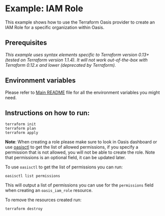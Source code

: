 # Example: IAM Role

This example shows how to use the Terraform Oasis provider to create an IAM Role for a specific organization within Oasis.

## Prerequisites

*This example uses syntax elements specific to Terraform version 0.13+ (tested on Terraform version 1.1.4).
It will not work out-of-the-box with Terraform 0.12.x and lower (deprecated by Terraform).*

## Environment variables
Please refer to [Main README](../../README.md) file for all the environment variables you might need.

## Instructions on how to run:
```
terraform init
terraform plan
terraform apply
```

__Note__: When creating a role please make sure to look in Oasis dashboard or use [oasisctl](https://github.com/arangodb-managed/oasisctl) to get the list of allowed permissions, if you specify a permission that is not allowed, you will not be able to create the role. Note that permissions is an optional field, it can be updated later.

To use `oasisctl` to get the list of permissions you can run:
```
oasisctl list permissions
```
This will output a list of permissions you can use for the `permissions` field when creating an `oasis_iam_role` resource.

To remove the resources created run:
```
terraform destroy
```